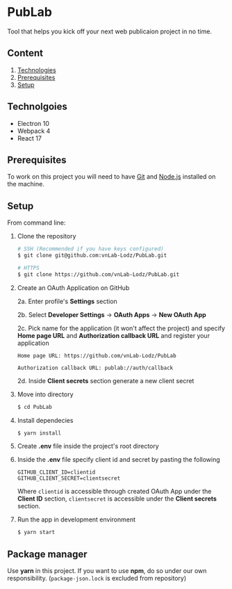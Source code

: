 # PubLab

Tool that helps you kick off your next web publicaion project in no time.

## Content

1. [Technologies](#technologies)
2. [Prerequisites](#prerequisites)
3. [Setup](#setup)

## Technolgoies

- Electron 10
- Webpack 4
- React 17

## Prerequisites

To work on this project you will need to have [Git](https://git-scm.com/) and [Node.js](https://nodejs.org/en/) installed on the machine.

## Setup

From command line:

1.  Clone the repository

    ```bash
    # SSH (Recommended if you have keys configured)
    $ git clone git@github.com:vnLab-Lodz/PubLab.git

    # HTTPS
    $ git clone https://github.com/vnLab-Lodz/PubLab.git
    ```

2.  Create an OAuth Application on GitHub

    2a. Enter profile's **Settings** section

    2b. Select **Developer Settings** -> **OAuth Apps** -> **New OAuth App**

    2c. Pick name for the application (it won't affect the project) and specify **Home page URL** and **Authorization callback URL** and register your application

        Home page URL: https://github.com/vnLab-Lodz/PubLab

        Authorization callback URL: publab://auth/callback

    2d. Inside **Client secrets** section generate a new client secret

3.  Move into directory

    ```bash
    $ cd PubLab
    ```

4.  Install dependecies

    ```bash
    $ yarn install
    ```

5.  Create **.env** file inside the project's root directory

6.  Inside the **.env** file specify client id and secret by pasting the following

    ```
    GITHUB_CLIENT_ID=clientid
    GITHUB_CLIENT_SECRET=clientsecret
    ```

    Where `clientid` is accessible through created OAuth App under the **Client ID** section, `clientsecret` is accessible under the **Client secrets** section.

7.  Run the app in development environment

    ```bash
    $ yarn start
    ```

## Package manager

Use **yarn** in this project. If you want to use **npm**, do so under our own responsibility. (`package-json.lock` is excluded from repository)
